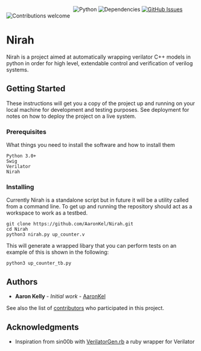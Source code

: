 &nbsp;&nbsp;&nbsp;&nbsp;&nbsp;&nbsp;&nbsp;&nbsp;&nbsp;&nbsp;&nbsp;&nbsp;&nbsp;&nbsp;&nbsp;&nbsp;&nbsp;&nbsp;&nbsp;&nbsp;&nbsp;&nbsp;&nbsp;&nbsp;&nbsp;&nbsp;&nbsp;&nbsp;&nbsp;&nbsp;&nbsp;&nbsp;&nbsp;&nbsp;&nbsp;&nbsp;&nbsp;&nbsp;&nbsp;&nbsp;&nbsp;&nbsp;&nbsp;&nbsp;
![Python](https://img.shields.io/badge/python-v3.6+-blue.svg)
![Dependencies](https://img.shields.io/badge/dependencies-up%20to%20date-brightgreen.svg)
[![GitHub Issues](https://img.shields.io/github/issues/AaronKel/Nirah.svg)](https://github.com/AaronKel/Nirah/issues)
![Contributions welcome](https://img.shields.io/badge/contributions-welcome-orange.svg)

# Nirah
Nirah is a project aimed at automatically wrapping verilator C++ models in python in order for high level, extendable control and verification of verilog systems.

## Getting Started

These instructions will get you a copy of the project up and running on your local machine for development and testing purposes. See deployment for notes on how to deploy the project on a live system.

### Prerequisites

What things you need to install the software and how to install them

```
Python 3.0+
Swig
Verilator
Nirah
```

### Installing

Currently Nirah is a standalone script but in future it will be a utility called from a command line. To get up and running the repository should act as a workspace to work as a testbed.

```
git clone https://github.com/AaronKel/Nirah.git
cd Nirah
python3 nirah.py up_counter.v
```
This will generate a wrapped libary that you can perform tests on an example of this is shown in the following:

```
python3 up_counter_tb.py
```

## Authors

* **Aaron Kelly** - *Initial work* - [AaronKel](https://github.com/AaronKel)

See also the list of [contributors](https://github.com/AaronKel/nirah/contributors) who participated in this project.

## Acknowledgments

* Inspiration from sin00b with [VerilatorGen.rb](https://github.com/sin00b/VerilatorGen.rb) a ruby wrapper for Verilator
